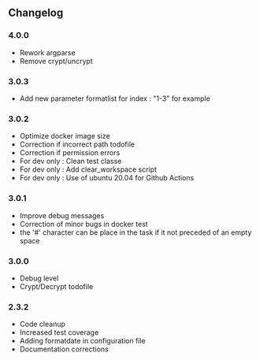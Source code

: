 ## Changelog


### 4.0.0

- Rework argparse
- Remove crypt/uncrypt
### 3.0.3

- Add new parameter formatlist for index : "1-3" for example

### 3.0.2

- Optimize docker image size
- Correction if incorrect path todofile
- Correction if permission errors
- For dev only : Clean test classe
- For dev only : Add clear_workspace script
- For dev only : Use of  ubuntu 20.04 for Github Actions

### 3.0.1

- Improve debug messages
- Correction of minor bugs in docker test
- the '#' character can be place in the task if it not preceded of an empty space

### 3.0.0

- Debug level
- Crypt/Decrypt todofile

### 2.3.2

- Code cleanup
- Increased test coverage
- Adding formatdate in configuration file
- Documentation corrections
